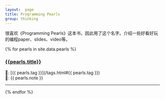```yaml
---
layout:  page
title: Programming Pearls
group: thinking
---
```


很喜欢《Programming Pearls》这本书，因此用了这个名字。介绍一些好看好玩的编程paper、slides、video等。

{% for pearls in site.data.pearls %}
### [{{pearls.title}}]({{pearls.url}})
🔗: [{{ pearls.tag }}](/tags.html#{{ pearls.tag }})  
📝: {{ pearls.note }}
<hr style="width:100%"/>
{% endfor %}
